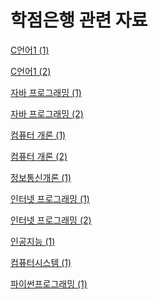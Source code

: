 # 학점은행 관련 자료

[C언어1 (1)](학점은행_관련_자료/C언어1(1).md)

[C언어1 (2)](학점은행_관련_자료/C언어1(2).md)

[자바 프로그래밍 (1)](학점은행_관련_자료/자바프로그래밍(1).md)

[자바 프로그래밍 (2)](학점은행_관련_자료/자바프로그래밍(2).md)

[컴퓨터 개론 (1)](학점은행_관련_자료/컴퓨터개론(1).md)

[컴퓨터 개론 (2)](학점은행_관련_자료/컴퓨터개론(2).md)

[정보통신개론 (1)](학점은행_관련_자료/정보통신개론(1).md)

[인터넷 프로그래밍 (1)](학점은행_관련_자료/인터넷프로그래밍(1).md)

[인터넷 프로그래밍 (2)](학점은행_관련_자료/인터넷프로그래밍(2).md)

[인공지능 (1)](학점은행_관련_자료/인공지능(1).md)

[컴퓨터시스템 (1)](학점은행_관련_자료/컴퓨터시스템(1).md)

[파이썬프로그래밍 (1)](학점은행_관련_자료/파이썬프로그래밍(1).md)
